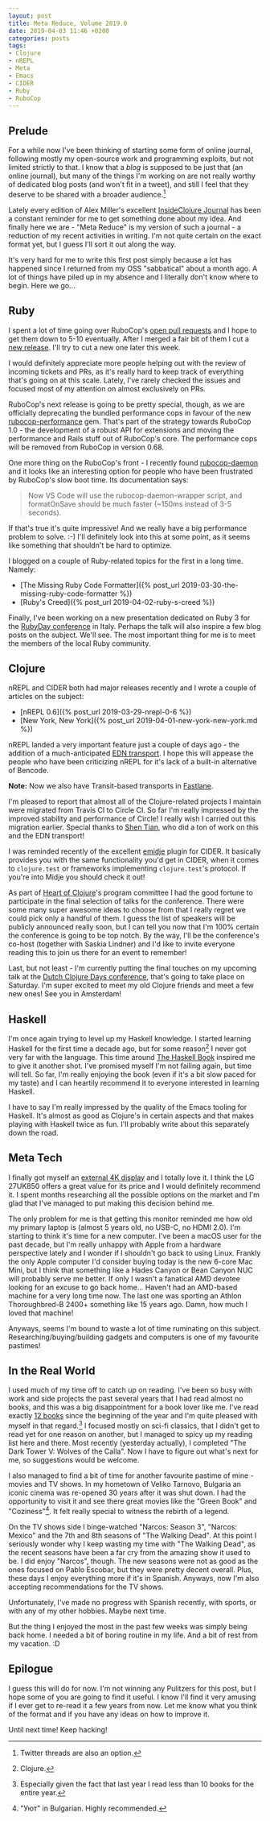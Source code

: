 ```yaml
---
layout: post
title: Meta Reduce, Volume 2019.0
date: 2019-04-03 11:46 +0200
categories: posts
tags:
- Clojure
- nREPL
- Meta
- Emacs
- CIDER
- Ruby
- RuboCop
---
```


## Prelude

For a while now I've been thinking of starting some form of online
journal, following mostly my open-source work and programming
exploits, but not limited strictly to that. I know that a _blog_ is
supposed to be just that (an online journal), but many of the things
I'm working on are not really worthy of dedicated blog posts (and
won't fit in a tweet), and still I feel that they deserve to be
shared with a broader audience.[^1]

Lately every edition of Alex Miller's excellent [InsideClojure
Journal](http://insideclojure.org/2018/12/14/journal/) has been a
constant reminder for me to get something done about my idea. And
finally here we are - "Meta Reduce" is my version of such a journal -
a reduction of my recent activities in writing.  I'm not quite
certain on the exact format yet, but I guess I'll sort it out
along the way.

It's very hard for me to write this first post simply because a lot
has happened since I returned from my OSS "sabbatical" about a month
ago. A lot of things have piled up in my absence and I literally don't
know where to begin. Here we go...

<!--more-->

## Ruby

I spent a lot of time going over RuboCop's [open pull
requests](https://github.com/rubocop-hq/rubocop/pulls) and I hope to
get them down to 5-10 eventually. After I merged a fair bit of them I
cut a [new
release](https://github.com/rubocop-hq/rubocop/releases/tag/v0.66.0).
I'll try to cut a new one later this week.

I would definitely appreciate more people helping out with the review
of incoming tickets and PRs, as it's really hard to keep track of
everything that's going on at this scale. Lately, I've rarely checked
the issues and focused most of my attention on almost exclusively on PRs.

RuboCop's next release is going to be pretty special, though, as we are
officially deprecating the bundled performance cops in favour of the new
[rubocop-performance](https://github.com/rubocop-hq/rubocop-performance)
gem.  That's part of the strategy towards RuboCop 1.0 - the
development of a robust API for extensions and moving the performance
and Rails stuff out of RuboCop's core. The performance cops will be
removed from RuboCop in version 0.68.

One more thing on the RuboCop's front - I recently found
[rubocop-daemon](https://github.com/fohte/rubocop-daemon) and it looks
like an interesting option for people who have been frustrated by
RuboCop's slow boot time. Its documentation says:

> Now VS Code will use the rubocop-daemon-wrapper script, and formatOnSave should be much faster (~150ms instead of 3-5 seconds).

If that's true it's quite impressive! And we really have a big performance problem to solve. :-)
I'll definitely look into this at some point, as it seems like something that shouldn't be hard to optimize.

I blogged on a couple of Ruby-related topics for the first in a long time. Namely:

* [The Missing Ruby Code Formatter]({% post_url 2019-03-30-the-missing-ruby-code-formatter %})
* [Ruby's Creed]({% post_url 2019-04-02-ruby-s-creed %})

Finally, I've been working on a new presentation dedicated on Ruby 3
for the [RubyDay conference](https://2019.rubyday.it/) in Italy.
Perhaps the talk will also inspire a few blog posts on the
subject. We'll see. The most important thing for me is to meet the
members of the local Ruby community.

## Clojure

nREPL and CIDER both had major releases recently and I wrote a couple
of articles on the subject:

* [nREPL 0.6]({% post_url 2019-03-29-nrepl-0-6 %})
* [New York, New York]({% post_url 2019-04-01-new-york-new-york.md %})

nREPL landed a very important feature
just a couple of days ago - the addition of a much-anticipated [EDN
transport](https://github.com/nrepl/nrepl/pull/135). I hope this will appease the people who have been
criticizing nREPL for it's lack of a built-in alternative of Bencode.

**Note:** Now we also have Transit-based transports in [Fastlane](https://github.com/nrepl/fastlane).

I'm pleased to report that almost all of the Clojure-related
projects I maintain were migrated from Travis CI to Circle CI. So far
I'm really impressed by the improved stability and performance of
Circle! I really wish I carried out this migration earlier. Special
thanks to [Shen Tian](https://github.com/shen-tian), who did a ton of
work on this and the EDN transport!

I was reminded recently of the excellent
[emidje](https://github.com/nubank/emidje) plugin for CIDER. It
basically provides you with the same functionality you'd get in CIDER,
when it comes to `clojure.test` or frameworks implementing
`clojure.test`'s protocol. If you're into Midje you should check it
out!

As part of [Heart of Clojure](https://heartofclojure.eu/)'s program
committee I had the good fortune to participate in the final selection
of talks for the conference. There
were some many super awesome ideas to choose from that I really regret we
could pick only a handful of them. I guess the list of speakers will
be publicly announced really soon, but I can tell you now that I'm
100% certain the conference is going to be top notch.  By the way, I'll be the
conference's co-host (together with Saskia Lindner) and I'd like to
invite everyone reading this to join us there for an event to
remember!

Last, but not least - I'm currently putting the final touches on my upcoming
talk at the [Dutch Clojure Days conference](https://clojuredays.org/), that's going to take
place on Saturday.  I'm super excited to meet my old Clojure friends
and meet a few new ones! See you in Amsterdam!

## Haskell

I'm once again trying to level up my Haskell knowledge. I started
learning Haskell for the first time a decade ago, but for some reason[^2]
I never got very far with the language.  This
time around [The Haskell Book](http://haskellbook.com/) inspired me to
give it another shot. I've promised myself I'm not failing again, but time
will tell. So far, I'm really enjoying the book (even if it's a bit
slow paced for my taste) and I can heartily recommend it to everyone interested in
learning Haskell.

I have to say I'm really impressed by the quality of the Emacs tooling for Haskell. It's almost as good as Clojure's in certain aspects
and that makes playing with Haskell twice as fun. I'll probably write about this separately down the road.

## Meta Tech

I finally got myself an [external 4K
display](https://www.lg.com/us/monitors/lg-27UK850-W-4k-uhd-led-monitor)
and I totally love it.  I think the LG 27UK850 offers a great value
for its price and I would definitely recommend it. I spent months
researching all the possible options on the market and I'm glad that
I've managed to put making this decision behind me.

The only problem for me is that getting this monitor reminded me how
old my primary laptop is (almost 5 years old, no USB-C, no HDMI 2.0).
I'm starting to think it's time for a new computer. I've been a macOS
user for the past decade, but I'm really unhappy with Apple from a
hardware perspective lately and I wonder if I shouldn't go back to
using Linux. Frankly the only Apple computer I'd consider buying today
is the new 6-core Mac Mini, but I think that something like a Hades
Canyon or Bean Canyon NUC will probably serve me better. If only I
wasn't a fanatical AMD devotee looking for an excuse to go back
home... Haven't had an AMD-based machine for a very long time now. The
last one was sporting an Athlon Thoroughbred-B 2400+ something like 15
years ago. Damn, how much I loved that machine!

Anyways, seems I'm bound to waste a lot of time ruminating on this subject.
Researching/buying/building gadgets and computers is one of my favourite pastimes!

## In the Real World

I used much of my time off to catch up on reading. I've been so busy
with work and side projects the past several years that I had read
almost no books, and this was a big disappointment for a book lover
like me. I've read exactly [12
books](https://www.goodreads.com/user_challenges/15398098) since the
beginning of the year and I'm quite pleased with myself in that
regard.[^3] I focused mostly on sci-fi classics, that I didn't get to
read yet for one reason on another, but I managed to spicy up my
reading list here and there.  Most recently (yesterday actually), I
completed "The Dark Tower V: Wolves of the Calla". Now I have to
figure out what's next for me, so suggestions would be welcome.

I also managed to find a bit of time for another favourite pastime of
mine - movies and TV shows.  In my hometown of Veliko Tarnovo,
Bulgaria an iconic cinema was re-opened 30 years after it was shut
down. I had the opportunity to visit it and see there great movies
like the "Green Book" and "Coziness"[^4]. It felt really special to
witness the rebirth of a legend.

On the TV shows side I binge-watched "Narcos: Season 3", "Narcos:
Mexico" and the 7th and 8th seasons of "The Walking Dead". At this
point I seriously wonder why I keep wasting my time with "The Walking
Dead", as the recent seasons have been a far cry from the amazing show
it used to be.  I did enjoy "Narcos", though. The new seasons were not
as good as the ones focused on Pablo Escobar, but they were pretty
decent overall. Plus, these days I enjoy everything more if it's in Spanish.
Anyways, now I'm also accepting recommendations for the TV shows.

Unfortunately, I've made no progress with Spanish recently, with
sports, or with any of my other hobbies. Maybe next time.

But the thing I enjoyed the most in the past few weeks was simply being back home.
I needed a bit of boring routine in my life. And a bit of rest from my vacation. :D

## Epilogue

I guess this will do for now. I'm not winning any Pulitzers for this
post, but I hope some of you are going to find it useful. I know I'll
find it very amusing if I ever get to re-read it a few years from now.
Let me know what you think of the format and if you have any ideas on how to
improve it.

Until next time! Keep hacking!

[^1]: Twitter threads are also an option.
[^2]: Clojure.
[^3]: Especially given the fact that last year I read less than 10 books for the entire year.
[^4]: "Уют" in Bulgarian. Highly recommended.
